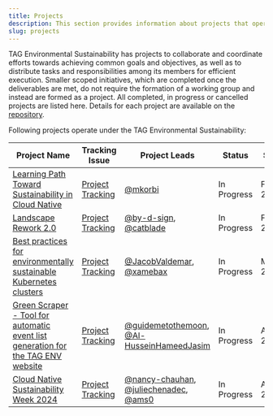 ```yaml
---
title: Projects
description: This section provides information about projects that operate under the TAG Environmental Sustainability.
slug: projects
---
```


TAG Environmental Sustainability has projects to collaborate and coordinate efforts towards achieving common goals and objectives, as well as to distribute tasks and responsibilities among its members for efficient execution. Smaller scoped initiatives, which are completed once the deliverables are met, do not require the formation of a working group and instead are formed as a project.
All completed, in progress or cancelled projects are listed here. Details for each project are available on the [repository](https://github.com/cncf/tag-env-sustainability/tree/main/projects).

Following projects operate under the TAG Environmental Sustainability:

<!-- Status: Completed / In Progress / Cancelled -->
| **Project Name** | **Tracking Issue** | **Project Leads** | **Status** | **Started** | **Completed** |
|---|---|---|---|---|---|
| [Learning Path Toward Sustainability in Cloud Native](https://github.com/cncf/tag-env-sustainability/tree/main/projects/2024-learning-path-sustainability)  | [Project Tracking](https://github.com/cncf/tag-env-sustainability/issues/52)  | [@mkorbi](https://github.com/mkorbi) | In Progress | February 2024 | tbd |
| [Landscape Rework 2.0](https://github.com/cncf/tag-env-sustainability/tree/main/projects/2024-landscape-rework-2)  | [Project Tracking](https://github.com/cncf/tag-env-sustainability/issues/302)  | [@by-d-sign](https://github.com/by-d-sign), [@catblade](https://github.com/catblade) | In Progress | February 2024 | tbd |
| [Best practices for environmentally sustainable Kubernetes clusters](https://github.com/cncf/tag-env-sustainability/tree/main/projects/2024-best-practices-for-sustainable-k8s-clusters)  | [Project Tracking](https://github.com/cncf/tag-env-sustainability/issues/347)  | [@JacobValdemar](https://github.com/JacobValdemar), [@xamebax](https://github.com/xamebax)  | In Progress | March 2024 | tbd |
| [Green Scraper - Tool for automatic event list generation for the TAG ENV website](https://github.com/cncf/tag-env-sustainability/tree/main/projects/2024-green-scraper)  | [Project Tracking](https://github.com/cncf/tag-env-sustainability/issues/345)  | [@guidemetothemoon](https://github.com/guidemetothemoon), [@Al-HusseinHameedJasim](https://github.com/Al-HusseinHameedJasim)  | In Progress | April 2024 | tbd |
| [Cloud Native Sustainability Week 2024](https://github.com/cncf/tag-env-sustainability/tree/main/projects/2024-cloud-native-sustainability-week-2024)  | [Project Tracking](https://github.com/cncf/tag-env-sustainability/issues/290)  | [@nancy-chauhan](https://github.com/nancy-chauhan), [@juliechenadec](https://github.com/juliechenadec), [@ams0](https://github.com/ams0) | In Progress | April 2024 | tbd |

